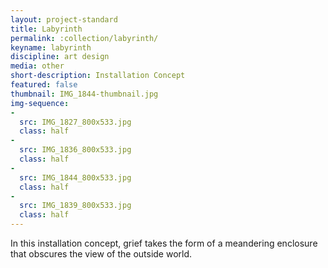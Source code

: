 ```yaml
---
layout: project-standard
title: Labyrinth
permalink: :collection/labyrinth/
keyname: labyrinth
discipline: art design
media: other
short-description: Installation Concept
featured: false
thumbnail: IMG_1844-thumbnail.jpg
img-sequence: 
- 
  src: IMG_1827_800x533.jpg
  class: half
- 
  src: IMG_1836_800x533.jpg
  class: half
- 
  src: IMG_1844_800x533.jpg
  class: half
- 
  src: IMG_1839_800x533.jpg
  class: half
---
```


In this installation concept, grief takes the form of a meandering enclosure that obscures the view of the outside world. <!-- The center point provides a moment of protected relief and introspection. -->